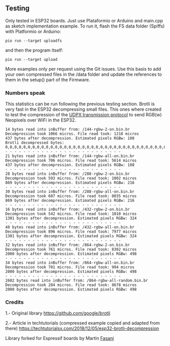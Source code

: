 ## Testing 

Only tested in ESP32 boards. 
Just use Plataformio or Arduino and main.cpp as sketch implementation example. To run it, flash the FS data folder (Spiffs) with Platformio or Arduino:

    pio run --target uploadfs

and then the program itself:

    pio run --target upload

More examples only per request using the Git issues. Use this basis to add your own compressed files in the /data folder and update the references to them in the setup() part of the Firmware.

### Numbers speak

This statistics can be run following the previous testing section. Brotli is very fast in the ESP32 decompressing small files. This ones where created to test the compression of the [UDPX transmission protocol](https://github.com/martinberlin/udpx) to send RGB(w) Neopixels over WiFi in the ESP32.

```
14 bytes read into inBuffer from: /144-rgbw-2-on.bin.br
Decompression took 1066 micros. File read took: 1218 micros
437 bytes after decompression. Estimated pixels RGBw: 108
Brotli decompressed bytes:
0,0,0,0,0,0,0,0,0,0,0,0,0,0,0,0,0,0,0,0,0,0,0,0,0,0,0,0,0,0,0,0,0,0,0,0,0,0,0,0,0,0,0,0,0,0,0,0,0,0,0,0,0,0,0,0,0,0,0,0,0,0,0,0,0,0,0,0,0,0,0,0,0,0,0,0,0,0,0,0,0,0,0,0,0,0,0,0,0,0,0,0,0,0,0,0,0,0,0,0,0,0,0,0,0,0,0,0,0,0,0,0,0,0,0,0,0,0,0,0,0,0,0,0,0,0,0,0,0,0,0,0,0,0,0,0,0,0,0,0,0,0,0,0,0,0,0,0,0,0,0,0,0,0,0,0,0,0,0,0,0,0,0,0,0,0,0,0,0,0,0,0,0,0,0,0,0,0,0,0,0,0,0,0,0,0,0,0,0,0,0,0,0,0,0,0,0,0,0,0,0,0,0,0,0,0,0,0,0,0,0,0,P
- - - - - - - - - - - - - - - - - - - - - - - - - -
21 bytes read into inBuffer from: /144-rgbw-all-on.bin.br
Decompression took 706 micros. File read took: 5614 micros
437 bytes after decompression. Estimated pixels RGBw: 108
- - - - - - - - - - - - - - - - - - - - - - - - - -
28 bytes read into inBuffer from: /288-rgbw-2-on.bin.br
Decompression took 593 micros. File read took: 1002 micros
869 bytes after decompression. Estimated pixels RGBw: 216
- - - - - - - - - - - - - - - - - - - - - - - - - -
30 bytes read into inBuffer from: /288-rgbw-all-on.bin.br
Decompression took 607 micros. File read took: 8035 micros
869 bytes after decompression. Estimated pixels RGBw: 216
- - - - - - - - - - - - - - - - - - - - - - - - - -
16 bytes read into inBuffer from: /432-rgbw-2-on.bin.br
Decompression took 542 micros. File read took: 1010 micros
1301 bytes after decompression. Estimated pixels RGBw: 324
- - - - - - - - - - - - - - - - - - - - - - - - - -
40 bytes read into inBuffer from: /432-rgbw-all-on.bin.br
Decompression took 896 micros. File read took: 7977 micros
1301 bytes after decompression. Estimated pixels RGBw: 324
- - - - - - - - - - - - - - - - - - - - - - - - - -
32 bytes read into inBuffer from: /864-rgbw-2-on.bin.br
Decompression took 761 micros. File read took: 8302 micros
2000 bytes after decompression. Estimated pixels RGBw: 498
- - - - - - - - - - - - - - - - - - - - - - - - - -
34 bytes read into inBuffer from: /864-rgbw-all-on.bin.br
Decompression took 701 micros. File read took: 994 micros
2000 bytes after decompression. Estimated pixels RGBw: 498
- - - - - - - - - - - - - - - - - - - - - - - - - -
2602 bytes read into inBuffer from: /864-rgbw-all-random.bin.br
Decompression took 284 micros. File read took: 8678 micros
2000 bytes after decompression. Estimated pixels RGBw: 498
```

### Credits

1.- Original library
https://github.com/google/brotli

2.- Article in techtutorials (compressed example copied and adapted from there)
https://techtutorialsx.com/2018/12/05/esp32-brotli-decompression

Library forked for Espressif boards by Martin [Fasani](https://fasani.de)

